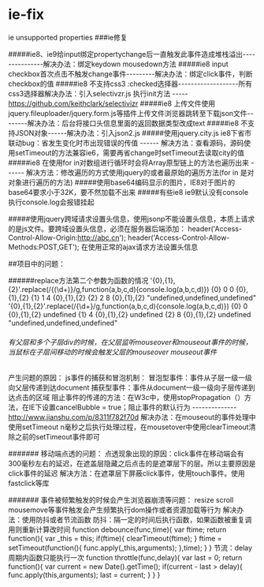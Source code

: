 # ie-fix
ie unsupported properties
###ie修复

#####ie8、ie9给input绑定propertychange后一直触发此事件造成堆栈溢出---------------解决办法：绑定keydown mousedown方法
#####ie8 input checkbox首次点击不触发change事件---------解决办法：绑定click事件，判断checkbox的值
#####ie8 不支持css3 :checked选择器-------------------所有css3选择器解决办法：引入selectivzr.js 执行init方法 -----https://github.com/keithclark/selectivizr
#####ie8 上传文件使用jquery.fileuploader/jquery.form.js等插件上传文件浏览器跳转至下载json文件--------解决办法：后台将接口头信息里面的返回数据类型改成text
#####ie8 不支持JSON对象------解决办法：引入json2.js
#####使用jquery.city.js ie8下省市联动bug：省发生变化时市出现错误的传值 ------ 解决方法：查看源码，源码使用setTimeout的方法兼容ie6，需要再省change时setTimeout去读取city的值
#####ie8 在使用for in对数组进行循环时会将Array原型链上的方法也遍历出来 ------ 解决方法：修改遍历的方式使用jquery的或者最原始的遍历方法(for in 是对对象进行遍历的方法)
#####使用base64编码显示的图片，IE8对于图片的base64要求小于32K，要不然加载不出来
#####有些ie8 ie9默认没有console  执行console.log会报错挂起

#####使用jquery跨域请求设置头信息，使用jsonp不能设置头信息，本质上请求的是js文件。要跨域设置头信息，必须在服务器后端添加：
      header('Access-Control-Allow-Origin:http://abc.cn');
      header('Access-Control-Allow-Methods:POST,GET');
      在使用正常的ajax请求方法设置头信息




##项目中的问题：

######replace方法第二个参数为函数的情况
'{0},{1},{2}'.replace(/\{(\d+)\}/g,function(a,b,c,d){console.log(a,b,c,d)})
{0} 0 0 {0},{1},{2}
{1} 1 4 {0},{1},{2}
{2} 2 8 {0},{1},{2}
"undefined,undefined,undefined"
'{0},{1},{2}'.replace(/\{\d+\}/g,function(a,b,c,d){console.log(a,b,c,d)})
{0} 0 {0},{1},{2} undefined
{1} 4 {0},{1},{2} undefined
{2} 8 {0},{1},{2} undefined
"undefined,undefined,undefined"


###### 有父层和多个子层div的时候，在父层监听mouseover和mouseout事件的时候，当鼠标在子层间移动的时候会触发父层的mouseover mouseout事件
产生问题的原因：
    js事件的捕获和冒泡机制：
        冒泡型事件：事件从子层一级一级向父层传递到达document
        捕获型事件：事件从document一级一级向子层传递到达点击的区域
    阻止事件的传递的方法：在W3c中，使用stopPropagation（）方法，在IE下设置cancelBubble = true；阻止事件的默认行为
    --------------http://www.jianshu.com/p/8311f782f70d
解决办法：在mouseout的事件处理中使用setTimeout n毫秒之后执行处理过程，在mousetover中使用clearTimeout清除之前的setTimeout事件即可


####### 移动端点透的问题：
点透现象出现的原因：click事件在移动端会有300毫秒左右的延迟，在遮盖层隐藏之后点击的是遮罩层下的层。所以主要原因是click事件的延迟
解决方法：在遮罩层下屏蔽click事件，使用touch事件。使用fastclick等库


####### 事件被频繁触发的时候会产生浏览器崩溃等问题：
resize scroll mousemove等事件触发会产生频繁执行dom操作或者资源加载等行为
解决办法：使用防抖或者节流函数
    防抖：隔一定的时间后执行函数，如果函数被重复调用则重新计算改时间
        function debounce(func,time){
            var ftime;
            return function(){
                var _this = this;
                if(ftime){
                    clearTimeout(ftime);
                }
                ftime = setTimeout(function(){
                    func.apply(_this,arguments);
                },time);
            }
        }
    节流：delay周期内函数只能执行一次
        function throttle(func,delay){
            var last = 0;
            return function(){
                var current = new Date().getTime();
                if(current - last > delay){
                    func.apply(this,arguments);
                    last = current;
                }
            }
        }